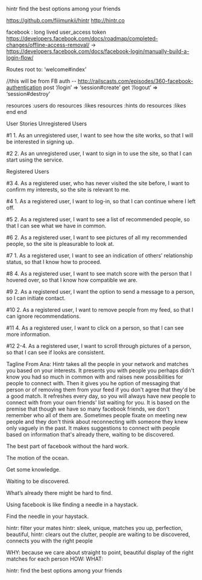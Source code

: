 hintr
find the best options among your friends

https://github.com/fijimunkii/hintr
http://hintr.co

facebook : long lived user_access token
https://developers.facebook.com/docs/roadmap/completed-changes/offline-access-removal/
→  https://developers.facebook.com/docs/facebook-login/manually-build-a-login-flow/


Routes
root to: ‘welcome#index’

//this will be from FB auth -- http://railscasts.com/episodes/360-facebook-authentication
post ‘/login’ => ‘session#create’
get ‘/logout’ => ‘session#destroy’

resources :users do
  resources :likes
  resources :hints do
    resources :likes
  end
end


User Stories
Unregistered Users

#1 1. As an unregistered user,
I want to see how the site works,
so that I will be interested in signing up.

#2 2. As an unregistered user,
I want to sign in to use the site,
so that I can start using the service.

Registered Users

#3 4. As a registered user, who has never visited the site before,
I want to confirm my interests,
so the site is relevant to me.

#4 1. As a registered user,
I want to log-in,
so that I can continue where I left off.

#5 2. As a registered user,
I want to see a list of recommended people,
so that I can see what we have in common.

#6 2. As a registered user,
I want to see pictures of all my recommended people,
so the site is pleasurable to look at.

#7 1. As a registered user,
I want to see an indication of others’ relationship status,
so that I know how to proceed.

#8 4. As a registered user,
I want to see match score with the person that I hovered over,
so that I know how compatible we are.

#9 2. As a registered user,
I want the option to send a message to a person,
so I can initiate contact.

#10 2. As a registered user,
I want to remove people from my feed,
so that I can ignore recommendations.

#11 4.  As a registered user,
I want to click on a person,
so that I can see more information.

#12 2-4. As a registered user,
I want to scroll through pictures of a person,
so that I can see if looks are consistent.




























Tagline
From Ana: Hintr takes all the people in your network and matches you based on your interests. It presents you with people you perhaps didn't know you had so much in common with and raises new possibilities for people to connect with. Then it gives you he option of messaging that person or of removing them from your feed if you don't agree that they'd be a good match. It refreshes every day, so you will always have new people to connect with from your own friends' list waiting for you. It is based on the premise that though we have so many facebook friends, we don't remember who all of them are. Sometimes people fixate on meeting new people and they don't think about reconnecting with someone they knew only vaguely in the past. It makes suggestions to connect with people based on information that's already there, waiting to be discovered.

The best part of facebook without the hard work.

The motion of the ocean.

Get some knowledge.


Waiting to be discovered.

What’s already there might be hard to find.

Using facebook is like finding a needle in a haystack.

Find the needle in your haystack.

hintr: filter your mates
hintr: sleek, unique, matches you up, perfection, beautiful,
hintr: clears out the clutter,
people are waiting to be discovered, connects you with the right people

WHY: because we care about straight to point, beautiful display of the right matches for each person
HOW:
WHAT:

hintr: find the best options among your friends





